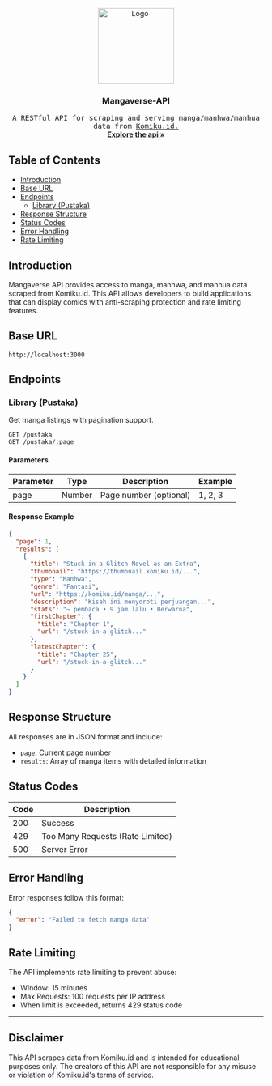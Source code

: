 <p align="center">
  <a href="https://github.com/LuckyIndraEfendi">
    <img src="https://avatars.githubusercontent.com/u/68459009?v=4" alt="Logo" width="150" >
  </a>

  <h3 align="center">Mangaverse-API</h3>

  <p align="center">
    <samp>A RESTful API for scraping and serving manga/manhwa/manhua data from <a href="http://komiku.id/">Komiku.id.</a></samp>
    <br />
    <a href="#table-of-contents"><strong>Explore the api »</strong></a>
    <br />
  </p>
</p>

## Table of Contents

- [Introduction](#introduction)
- [Base URL](#base-url)
- [Endpoints](#endpoints)
  - [Library (Pustaka)](#library-pustaka)
- [Response Structure](#response-structure)
- [Status Codes](#status-codes)
- [Error Handling](#error-handling)
- [Rate Limiting](#rate-limiting)

## Introduction

Mangaverse API provides access to manga, manhwa, and manhua data scraped from Komiku.id. This API allows developers to build applications that can display comics with anti-scraping protection and rate limiting features.

## Base URL

```
http://localhost:3000
```

## Endpoints

### Library (Pustaka)

Get manga listings with pagination support.

```
GET /pustaka
GET /pustaka/:page
```

#### Parameters

| Parameter | Type   | Description            | Example |
| --------- | ------ | ---------------------- | ------- |
| page      | Number | Page number (optional) | 1, 2, 3 |

#### Response Example

```json
{
  "page": 1,
  "results": [
    {
      "title": "Stuck in a Glitch Novel as an Extra",
      "thumbnail": "https://thumbnail.komiku.id/...",
      "type": "Manhwa",
      "genre": "Fantasi",
      "url": "https://komiku.id/manga/...",
      "description": "Kisah ini menyoroti perjuangan...",
      "stats": "~ pembaca • 9 jam lalu • Berwarna",
      "firstChapter": {
        "title": "Chapter 1",
        "url": "/stuck-in-a-glitch..."
      },
      "latestChapter": {
        "title": "Chapter 25",
        "url": "/stuck-in-a-glitch..."
      }
    }
  ]
}
```

## Response Structure

All responses are in JSON format and include:

- `page`: Current page number
- `results`: Array of manga items with detailed information

## Status Codes

| Code | Description                      |
| ---- | -------------------------------- |
| 200  | Success                          |
| 429  | Too Many Requests (Rate Limited) |
| 500  | Server Error                     |

## Error Handling

Error responses follow this format:

```json
{
  "error": "Failed to fetch manga data"
}
```

## Rate Limiting

The API implements rate limiting to prevent abuse:

- Window: 15 minutes
- Max Requests: 100 requests per IP address
- When limit is exceeded, returns 429 status code

---

## Disclaimer

This API scrapes data from Komiku.id and is intended for educational purposes only. The creators of this API are not responsible for any misuse or violation of Komiku.id's terms of service.
